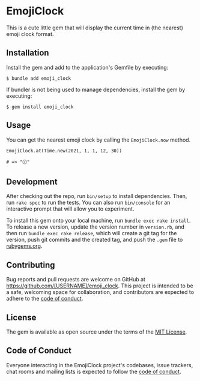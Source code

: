 # EmojiClock

This is a cute little gem that will display the current time in (the nearest) emoji clock format.

## Installation

Install the gem and add to the application's Gemfile by executing:

    $ bundle add emoji_clock

If bundler is not being used to manage dependencies, install the gem by executing:

    $ gem install emoji_clock

## Usage

You can get the nearest emoji clock by calling the `EmojiClock.now` method.
```
EmojiClock.at(Time.new(2021, 1, 1, 12, 30))

# => "🕧"
```

## Development

After checking out the repo, run `bin/setup` to install dependencies. Then, run `rake spec` to run the tests. You can also run `bin/console` for an interactive prompt that will allow you to experiment.

To install this gem onto your local machine, run `bundle exec rake install`. To release a new version, update the version number in `version.rb`, and then run `bundle exec rake release`, which will create a git tag for the version, push git commits and the created tag, and push the `.gem` file to [rubygems.org](https://rubygems.org).

## Contributing

Bug reports and pull requests are welcome on GitHub at https://github.com/[USERNAME]/emoji_clock. This project is intended to be a safe, welcoming space for collaboration, and contributors are expected to adhere to the [code of conduct](https://github.com/[USERNAME]/emoji_clock/blob/main/CODE_OF_CONDUCT.md).

## License

The gem is available as open source under the terms of the [MIT License](https://opensource.org/licenses/MIT).

## Code of Conduct

Everyone interacting in the EmojiClock project's codebases, issue trackers, chat rooms and mailing lists is expected to follow the [code of conduct](https://github.com/[USERNAME]/emoji_clock/blob/main/CODE_OF_CONDUCT.md).
